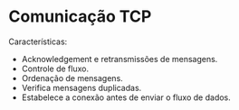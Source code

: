 # Comunicação TCP

Características:
 - Acknowledgement e retransmissões de mensagens.
 - Controle de fluxo.
 - Ordenação de mensagens.
 - Verifica mensagens duplicadas.
 - Estabelece a conexão antes de enviar o fluxo de dados.